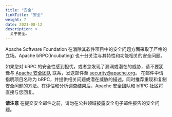 ```yaml
---
title: "安全"
linkTitle: "安全"
weight: 7
date: 2021-08-12
description: >
  关于安全。
---
```

Apache Software Foundation 在消除其软件项目中的安全问题方面采取了严格的立场。Apache bRPC(Incubating) 也十分关注与其特性和功能相关的安全问题。

如果您对 bRPC 的安全性感到担忧，或者您发现了漏洞或潜在的威胁，请不要犹豫与 [Apache 安全团队](http://www.apache.org/security/) 联系，发送邮件至 [security@apache.org](mailto:security@apache.org)。 在邮件中请指明项目名称为 bRPC，并提供相关问题或潜在威胁的描述。同时推荐重现和复制安全问题的方法。在评估和分析调查结果后，Apache 安全团队和 bRPC 社区将直接与您回复。

**请注意** 在提交安全邮件之前，请勿在公共领域披露安全电子邮件报告的安全问题。
